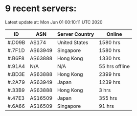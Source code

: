 # 9 recent servers:

Latest update at: Mon Jun 01 00:10:11 UTC 2020

| ID | ASN | Server Country | Online |
| -- | --- | -------------- | ------ |
| #.D09B | AS174 | United States | 1580 hrs |
| #.7F1D | AS63949 | Singapore | 1580 hrs |
| #.B6F8 | AS63888 | Hong Kong | 1330 hrs |
| #.91A4 | N/A | N/A | 55 hrs offline |
| #.BD3E | AS63888 | Hong Kong | 2399 hrs |
| #.2A79 | AS63949 | Japan | 1239 hrs |
| #.33B9 | AS63888 | Hong Kong | 3 hrs |
| #.47E3 | AS16509 | Japan | 355 hrs |
| #.6A66 | AS16509 | Singapore | 91 hrs |

